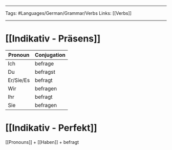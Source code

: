 ___
Tags: #Languages/German/Grammar/Verbs 
Links: [[Verbs]]
___
# [[Indikativ - Präsens]]
Pronoun|Conjugation
------------ | ------------
Ich | befrage
Du | befragst
Er/Sie/Es | befragt
Wir | befragen
Ihr | befragt
Sie | befragen


# [[Indikativ - Perfekt]]
[[Pronouns]] + [[Haben]] + befragt